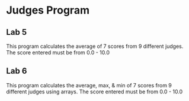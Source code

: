 # Judges Program

## Lab 5
This program calculates the average of 7 scores from 9 different judges.
The score entered must be from 0.0 - 10.0

## Lab 6
This program calculates the average, max, & min of 7 scores from 9 different judges using arrays.
The score entered must be from 0.0 - 10.0
